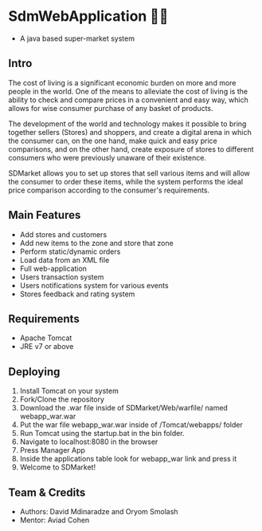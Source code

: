 # SdmWebApplication 🏪🛒

- A java based super-market system
## Intro
 The cost of living is a significant economic burden on more and more people in the world. One of the means to alleviate the cost of living is the ability to check and compare prices in a convenient and easy way, which allows for wise consumer purchase of any basket of products.

 The development of the world and technology makes it possible to bring together sellers (Stores) and shoppers, and create a digital arena in which the consumer can, on the one hand, make quick and easy price comparisons, and on the other hand, create exposure of stores to different consumers who were previously unaware of their existence.

 SDMarket allows you to set up stores that sell various items and will allow the consumer to order these items, while the system performs the ideal price comparison according to the consumer's requirements.


## Main Features
- Add stores and customers
- Add new items to the zone and store that zone
- Perform static/dynamic orders
- Load data from an XML file
- Full web-application
- Users transaction system
- Users notifications system for various events
- Stores feedback and rating system

## Requirements
- Apache Tomcat
- JRE v7 or above

## Deploying
1. Install Tomcat on your system
2. Fork/Clone the repository
3. Download the .war file inside of SDMarket/Web/warfile/ named webapp_war.war
4. Put the war file webapp_war.war inside of /Tomcat/webapps/ folder
5. Run Tomcat using the startup.bat in the bin folder.
6. Navigate to localhost:8080 in the browser
7. Press Manager App
8. Inside the applications table look for webapp_war link and press it
9. Welcome to SDMarket!


## Team & Credits
- Authors: David Mdinaradze and Oryom Smolash
- Mentor: Aviad Cohen
